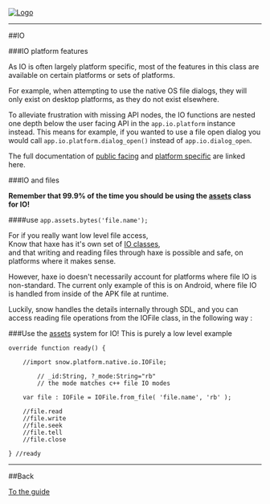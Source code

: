 [![Logo]({{{rel_path}}}images/logo.png)]({{{rel_path}}}index.html#guide)

---

##IO

###IO platform features

As IO is often largely platform specific, most of the features in this class are available on certain platforms or sets of platforms.

For example, when attempting to use the native OS file dialogs, they will only exist on desktop platforms, as they do not exist elsewhere.

To alleviate frustration with missing API nodes, the IO functions are nested one depth below the user facing API in the `app.io.platform` instance instead. This means for example, if you wanted to use a file open dialog you would call `app.io.platform.dialog_open()` instead of `app.io.dialog_open`.

The full documentation of [public facing]({{{rel_path}}}api/snow/io/IO.html) and [platform specific]({{{rel_path}}}api/snow/io/IOSystemBinding.html) are linked here.

###IO and files 

**Remember that 99.9% of the time you should be using the [assets]({{{rel_path}}}guide/assets.html) class for IO!**

####use `app.assets.bytes('file.name');`

For if you really want low level file access,   
Know that haxe has it's own set of [IO classes](http://api.haxe.org/haxe/io/index.html),   
and that writing and reading files through haxe is possible and safe, on platforms where it makes sense. 

However, haxe io doesn't necessarily account for platforms where file IO is non-standard. The current only example of this is on Android, where file IO is handled from inside of the APK file at runtime.

Luckily, snow handles the details internally through SDL, and you can access reading file operations from the IOFile class, in the following way :

###Use the [assets]({{{rel_path}}}guide/assets.html) system for IO!
This is purely a low level example

```
override function ready() {
    
    //import snow.platform.native.io.IOFile;

        // _id:String, ?_mode:String="rb"
        // the mode matches c++ file IO modes

    var file : IOFile = IOFile.from_file( 'file.name', 'rb' );

    //file.read
    //file.write
    //file.seek
    //file.tell
    //file.close

} //ready
```

---

##Back

[To the guide]({{{rel_path}}}index.html#guide)

<br/><br/><br/>
<br/><br/><br/>